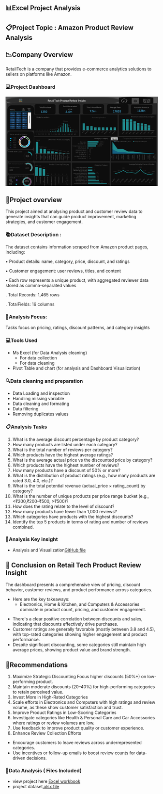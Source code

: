 ## 📊Excel Project Analysis 

## 📋Project Topic : Amazon Product Review Analysis

## 📉Company Overview
RetailTech is a company that provides e-commerce analytics solutions to sellers on platforms like Amazon.
### 💻Project Dashboard

![Dashboard Preview](https://github.com/AdeleyeAnne/DSA-CAPSTONE-PROJECT./blob/main/powerbi%20dashbpard.png)

## 📔Project overview
This project aimed at analysing product and customer review data to generate insights that can guide product improvement, marketing strategies, and customer engagement.

### 📚Dataset Description : 
The dataset contains information scraped from Amazon product pages, including:

• Product details: name, category, price, discount, and ratings

• Customer engagement: user reviews, titles, and content

• Each row represents a unique product, with aggregated reviewer data stored as comma-separated values

  . Total Records: 1,465 rows

  . TotalFields: 16 columns

  ### 📠Analysis Focus: 
  Tasks focus on pricing, ratings, discount patterns, and category insights
  
  ### 💻Tools Used
- Ms Excel (for Data Analysis cleaning)
  - For data collection
  - For data cleaning
- Pivot Table and chart (for analysis and Dashboard Visualization)


### 🔍Data cleaning and preparation
- Data Loading and inspection
- Handling missing variable
- Data cleaning and formating
- Data filtering
- Removing duplicates values 
  
### 📋Analysis Tasks
1. What is the average discount percentage by product category?
2. How many products are listed under each category?
3. What is the total number of reviews per category?
4. Which products have the highest average ratings?
5. What is the average actual price vs the discounted price by category?
6. Which products have the highest number of reviews?
7. How many products have a discount of 50% or more?
8. What is the distribution of product ratings (e.g., how many products are rated 3.0, 4.0, etc.)?
9. What is the total potential revenue (actual_price × rating_count) by category?
10. What is the number of unique products per price range bucket (e.g., <₹200,₹200–₹500, >₹500)?
11. How does the rating relate to the level of discount?
12. How many products have fewer than 1,000 reviews?
13. Which categories have products with the highest discounts?
14. Identify the top 5 products in terms of rating and number of reviews combined.

### 📝Analysis Key insight 
 - Analysis and Visualization[GitHub file](https://github.com/AdeleyeAnne/DSA-CAPSTONE-PROJECT./blob/main/Excel%20Analysis%20Insight.md)

   
 ## 📜 Conclusion on Retail Tech Product Review Insight
 
The dashboard presents a comprehensive view of pricing, discount behavior, customer reviews, and product performance across categories. 

- Here are the key takeaways:
  * Electronics, Home & Kitchen, and Computers & Accessories dominate in product count, pricing, and customer engagement.
 * There's a clear positive correlation between discounts and sales, indicating that discounts effectively drive purchases.
* Customer ratings are generally favorable (mostly between 3.8 and 4.5), with top-rated categories showing higher engagement and product performance.
* Despite significant discounting, some categories still maintain high average prices, showing product value and brand strength.

## 📌Recommendations
1. Maximize Strategic Discounting
Focus higher discounts (50%+) on low-performing product.
2. Maintain moderate discounts (20–40%) for high-performing categories to retain perceived value.
3. Invest More in High-Rated Categories
4. Scale efforts in Electronics and Computers with high ratings and review volume, as these show customer satisfaction and trust.
5. Improve Product Ratings in Low-Scoring Categories
6. Investigate categories like Health & Personal Care and Car Accessories where ratings or review volumes are low.
7. Use feedback to improve product quality or customer experience.
8. Enhance Review Collection Efforts
  - Encourage customers to leave reviews across underrepresented categories.
  - Use incentives or follow-up emails to boost review counts for data-driven decisions.

   
 ### 📂Data Analysis ( Files Included)
  - view project here [Excel workbook](https://docs.google.com/spreadsheets/d/1ujSgYgPJGukD7-3DATln1vbaTeEIzaeq/edit?usp=drive_link&ouid=117267960839273126726&rtpof=true&sd=true)
  -  project dataset[.xlsx file](https://docs.google.com/spreadsheets/d/1ivWy1378UJeEY_QdUYtPXf5nC0rjA77a/edit?usp=drive_link&ouid=117267960839273126726&rtpof=true&sd=true)
